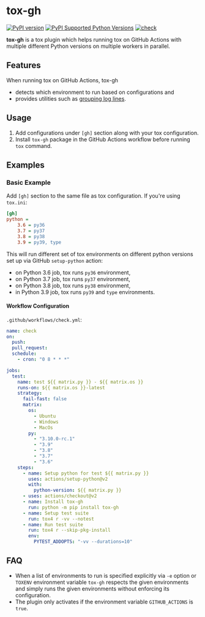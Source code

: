 # tox-gh

[![PyPI version](https://badge.fury.io/py/tox-gh.svg)](https://badge.fury.io/py/tox-gh)
[![PyPI Supported Python Versions](https://img.shields.io/pypi/pyversions/tox-gh.svg)](https://pypi.python.org/pypi/tox-gh/)
[![check](https://github.com/tox-dev/tox-gh/actions/workflows/check.yml/badge.svg)](https://github.com/tox-dev/tox-gh/actions/workflows/check.yml)

**tox-gh** is a tox plugin which helps running tox on GitHub Actions with multiple different Python versions on multiple
workers in parallel.

## Features

When running tox on GitHub Actions, tox-gh

- detects which environment to run based on configurations and
- provides utilities such as
  [grouping log lines](https://github.com/actions/toolkit/blob/main/docs/commands.md#group-and-ungroup-log-lines).

## Usage

1. Add configurations under `[gh]` section along with your tox configuration.
2. Install `tox-gh` package in the GitHub Actions workflow before running `tox` command.

## Examples

### Basic Example

Add `[gh]` section to the same file as tox configuration. If you're using `tox.ini`:

```ini
[gh]
python =
    3.6 = py36
    3.7 = py37
    3.8 = py38
    3.9 = py39, type
```

This will run different set of tox environments on different python versions set up via GitHub `setup-python` action:

- on Python 3.6 job, tox runs `py36` environment,
- on Python 3.7 job, tox runs `py37` environment,
- on Python 3.8 job, tox runs `py38` environment,
- in Python 3.9 job, tox runs `py39` and `type` environments.

#### Workflow Configuration

`.github/workflows/check.yml`:

```yaml
name: check
on:
  push:
  pull_request:
  schedule:
    - cron: "0 8 * * *"

jobs:
  test:
    name: test ${{ matrix.py }} - ${{ matrix.os }}
    runs-on: ${{ matrix.os }}-latest
    strategy:
      fail-fast: false
      matrix:
        os:
          - Ubuntu
          - Windows
          - MacOs
        py:
          - "3.10.0-rc.1"
          - "3.9"
          - "3.8"
          - "3.7"
          - "3.6"
    steps:
      - name: Setup python for test ${{ matrix.py }}
        uses: actions/setup-python@v2
        with:
          python-version: ${{ matrix.py }}
      - uses: actions/checkout@v2
      - name: Install tox-gh
        run: python -m pip install tox-gh
      - name: Setup test suite
        run: tox4 r -vv --notest
      - name: Run test suite
        run: tox4 r --skip-pkg-install
        env:
          PYTEST_ADDOPTS: "-vv --durations=10"
```

## FAQ

- When a list of environments to run is specified explicitly via `-e` option or `TOXENV` environment variable `tox-gh`
  respects the given environments and simply runs the given environments without enforcing its configuration.
- The plugin only activates if the environment variable `GITHUB_ACTIONS` is `true`.
